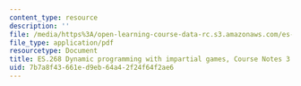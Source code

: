 ```yaml
---
content_type: resource
description: ''
file: /media/https%3A/open-learning-course-data-rc.s3.amazonaws.com/es-268-the-mathematics-in-toys-and-games-spring-2010/7b7a8f43661ed9eb64a42f24f64f2ae6_MITES_268S10_Ses3_dynamic.pdf
file_type: application/pdf
resourcetype: Document
title: ES.268 Dynamic programming with impartial games, Course Notes 3
uid: 7b7a8f43-661e-d9eb-64a4-2f24f64f2ae6
---
```

